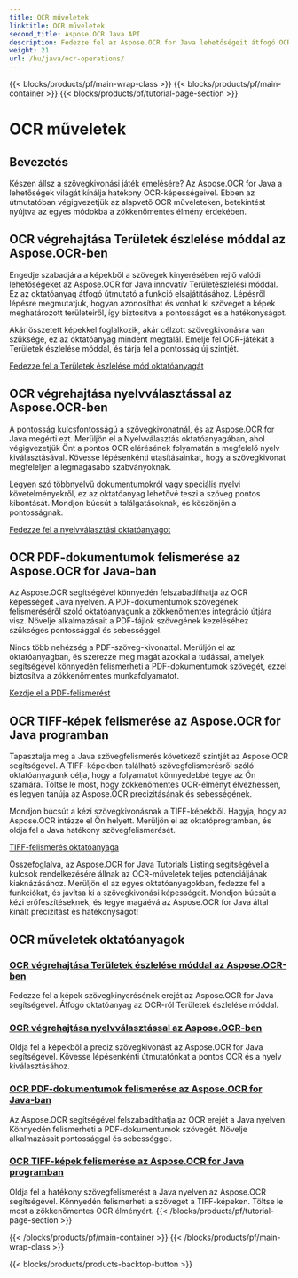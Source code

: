 ```yaml
---
title: OCR műveletek
linktitle: OCR műveletek
second_title: Aspose.OCR Java API
description: Fedezze fel az Aspose.OCR for Java lehetőségeit átfogó OCR-oktatóanyagaink segítségével. Tanulja meg a Területészlelés módot, a nyelvválasztást, a PDF- és TIFF-felismerést néhány lépésben!
weight: 21
url: /hu/java/ocr-operations/
---
```


{{< blocks/products/pf/main-wrap-class >}}
{{< blocks/products/pf/main-container >}}
{{< blocks/products/pf/tutorial-page-section >}}

# OCR műveletek

## Bevezetés

Készen állsz a szövegkivonási játék emelésére? Az Aspose.OCR for Java a lehetőségek világát kínálja hatékony OCR-képességeivel. Ebben az útmutatóban végigvezetjük az alapvető OCR műveleteken, betekintést nyújtva az egyes módokba a zökkenőmentes élmény érdekében.

## OCR végrehajtása Területek észlelése móddal az Aspose.OCR-ben

Engedje szabadjára a képekből a szövegek kinyerésében rejlő valódi lehetőségeket az Aspose.OCR for Java innovatív Területészlelési móddal. Ez az oktatóanyag átfogó útmutató a funkció elsajátításához. Lépésről lépésre megmutatjuk, hogyan azonosíthat és vonhat ki szöveget a képek meghatározott területeiről, így biztosítva a pontosságot és a hatékonyságot.

Akár összetett képekkel foglalkozik, akár célzott szövegkivonásra van szüksége, ez az oktatóanyag mindent megtalál. Emelje fel OCR-játékát a Területek észlelése móddal, és tárja fel a pontosság új szintjét.

[Fedezze fel a Területek észlelése mód oktatóanyagát](./perform-ocr-detect-areas-mode/)

## OCR végrehajtása nyelvválasztással az Aspose.OCR-ben

A pontosság kulcsfontosságú a szövegkivonatnál, és az Aspose.OCR for Java megérti ezt. Merüljön el a Nyelvválasztás oktatóanyagában, ahol végigvezetjük Önt a pontos OCR elérésének folyamatán a megfelelő nyelv kiválasztásával. Kövesse lépésenkénti utasításainkat, hogy a szövegkivonat megfeleljen a legmagasabb szabványoknak.

Legyen szó többnyelvű dokumentumokról vagy speciális nyelvi követelményekről, ez az oktatóanyag lehetővé teszi a szöveg pontos kibontását. Mondjon búcsút a találgatásoknak, és köszönjön a pontosságnak.

[Fedezze fel a nyelvválasztási oktatóanyagot](./perform-ocr-language-selection/)

## OCR PDF-dokumentumok felismerése az Aspose.OCR for Java-ban

Az Aspose.OCR segítségével könnyedén felszabadíthatja az OCR képességeit Java nyelven. A PDF-dokumentumok szövegének felismeréséről szóló oktatóanyagunk a zökkenőmentes integráció útjára visz. Növelje alkalmazásait a PDF-fájlok szövegének kezeléséhez szükséges pontossággal és sebességgel.

Nincs több nehézség a PDF-szöveg-kivonattal. Merüljön el az oktatóanyagban, és szerezze meg magát azokkal a tudással, amelyek segítségével könnyedén felismerheti a PDF-dokumentumok szövegét, ezzel biztosítva a zökkenőmentes munkafolyamatot.

[Kezdje el a PDF-felismerést](./recognize-pdf/)

## OCR TIFF-képek felismerése az Aspose.OCR for Java programban

Tapasztalja meg a Java szövegfelismerés következő szintjét az Aspose.OCR segítségével. A TIFF-képekben található szövegfelismerésről szóló oktatóanyagunk célja, hogy a folyamatot könnyedebbé tegye az Ön számára. Töltse le most, hogy zökkenőmentes OCR-élményt élvezhessen, és legyen tanúja az Aspose.OCR precizitásának és sebességének.

Mondjon búcsút a kézi szövegkivonásnak a TIFF-képekből. Hagyja, hogy az Aspose.OCR intézze el Ön helyett. Merüljön el az oktatóprogramban, és oldja fel a Java hatékony szövegfelismerését.

[TIFF-felismerés oktatóanyaga](./recognize-tiff/)

Összefoglalva, az Aspose.OCR for Java Tutorials Listing segítségével a kulcsok rendelkezésére állnak az OCR-műveletek teljes potenciáljának kiaknázásához. Merüljön el az egyes oktatóanyagokban, fedezze fel a funkciókat, és javítsa ki a szövegkivonási képességeit. Mondjon búcsút a kézi erőfeszítéseknek, és tegye magáévá az Aspose.OCR for Java által kínált precizitást és hatékonyságot!
## OCR műveletek oktatóanyagok
### [OCR végrehajtása Területek észlelése móddal az Aspose.OCR-ben](./perform-ocr-detect-areas-mode/)
Fedezze fel a képek szövegkinyerésének erejét az Aspose.OCR for Java segítségével. Átfogó oktatóanyag az OCR-ről Területek észlelése móddal.
### [OCR végrehajtása nyelvválasztással az Aspose.OCR-ben](./perform-ocr-language-selection/)
Oldja fel a képekből a precíz szövegkivonást az Aspose.OCR for Java segítségével. Kövesse lépésenkénti útmutatónkat a pontos OCR és a nyelv kiválasztásához.
### [OCR PDF-dokumentumok felismerése az Aspose.OCR for Java-ban](./recognize-pdf/)
Az Aspose.OCR segítségével felszabadíthatja az OCR erejét a Java nyelven. Könnyedén felismerheti a PDF-dokumentumok szövegét. Növelje alkalmazásait pontossággal és sebességgel.
### [OCR TIFF-képek felismerése az Aspose.OCR for Java programban](./recognize-tiff/)
Oldja fel a hatékony szövegfelismerést a Java nyelven az Aspose.OCR segítségével. Könnyedén felismerheti a szöveget a TIFF-képeken. Töltse le most a zökkenőmentes OCR élményért.
{{< /blocks/products/pf/tutorial-page-section >}}

{{< /blocks/products/pf/main-container >}}
{{< /blocks/products/pf/main-wrap-class >}}

{{< blocks/products/products-backtop-button >}}

